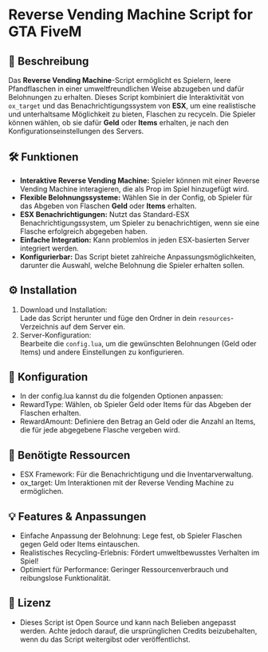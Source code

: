 # Reverse Vending Machine Script for GTA FiveM

## 🚮 Beschreibung

Das **Reverse Vending Machine**-Script ermöglicht es Spielern, leere Pfandflaschen in einer umweltfreundlichen Weise abzugeben und dafür Belohnungen zu erhalten. Dieses Script kombiniert die Interaktivität von `ox_target` und das Benachrichtigungssystem von **ESX**, um eine realistische und unterhaltsame Möglichkeit zu bieten, Flaschen zu recyceln. Die Spieler können wählen, ob sie dafür **Geld** oder **Items** erhalten, je nach den Konfigurationseinstellungen des Servers.

## 🛠 Funktionen

- **Interaktive Reverse Vending Machine:** Spieler können mit einer Reverse Vending Machine interagieren, die als Prop im Spiel hinzugefügt wird.
- **Flexible Belohnungssysteme:** Wählen Sie in der Config, ob Spieler für das Abgeben von Flaschen **Geld** oder **Items** erhalten.
- **ESX Benachrichtigungen:** Nutzt das Standard-ESX Benachrichtigungssystem, um Spieler zu benachrichtigen, wenn sie eine Flasche erfolgreich abgegeben haben.
- **Einfache Integration:** Kann problemlos in jeden ESX-basierten Server integriert werden.
- **Konfigurierbar:** Das Script bietet zahlreiche Anpassungsmöglichkeiten, darunter die Auswahl, welche Belohnung die Spieler erhalten sollen.

## ⚙️ Installation

1. Download und Installation:  
   Lade das Script herunter und füge den Ordner in dein `resources`-Verzeichnis auf dem Server ein.
2. Server-Konfiguration:  
   Bearbeite die `config.lua`, um die gewünschten Belohnungen (Geld oder Items) und andere Einstellungen zu konfigurieren.  

## 🔧 Konfiguration
- In der config.lua kannst du die folgenden Optionen anpassen:
- RewardType: Wählen, ob Spieler Geld oder Items für das Abgeben der Flaschen erhalten.
- RewardAmount: Definiere den Betrag an Geld oder die Anzahl an Items, die für jede abgegebene Flasche vergeben wird.

## 🧳 Benötigte Ressourcen
- ESX Framework: Für die Benachrichtigung und die Inventarverwaltung.
- ox_target: Um Interaktionen mit der Reverse Vending Machine zu ermöglichen.

## 💡 Features & Anpassungen
- Einfache Anpassung der Belohnung: Lege fest, ob Spieler Flaschen gegen Geld oder Items eintauschen.
- Realistisches Recycling-Erlebnis: Fördert umweltbewusstes Verhalten im Spiel!
- Optimiert für Performance: Geringer Ressourcenverbrauch und reibungslose Funktionalität.

## 📄 Lizenz
- Dieses Script ist Open Source und kann nach Belieben angepasst werden. Achte jedoch darauf, die ursprünglichen Credits beizubehalten, wenn du das Script weitergibst oder veröffentlichst.
